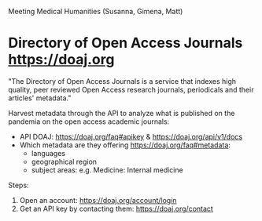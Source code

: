 Meeting Medical Humanities (Susanna, Gimena, Matt) 

# Directory of Open Access Journals <https://doaj.org>

"The Directory of Open Access Journals is a service that indexes high quality, peer reviewed Open Access research journals, periodicals and their articles' metadata."

Harvest metadata through the API to analyze what is published on the pandemia on the open access academic journals:
* API DOAJ: <https://doaj.org/faq#apikey> & <https://doaj.org/api/v1/docs>
* Which metadata are they offering <https://doaj.org/faq#metadata>: 
  * languages
  * geographical region
  * subject areas: e.g. Medicine: Internal medicine
  
Steps: 
1. Open an account: https://doaj.org/account/login 
2. Get an API key by contacting them: https://doaj.org/contact
